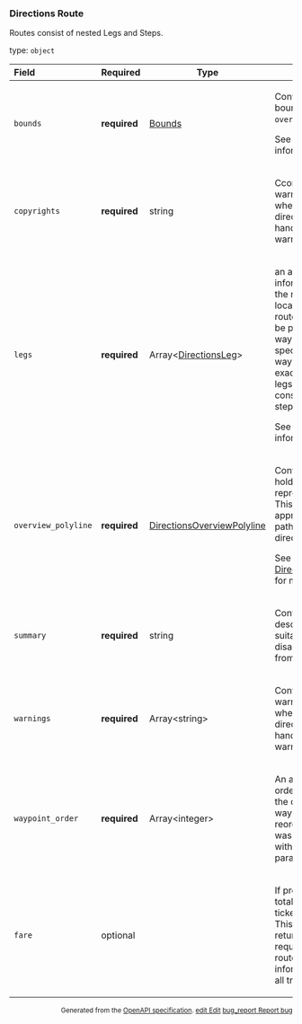 <!--- This is a generated file, do not edit! -->
<!--- [START maps_http_schema_directionsroute] -->
<h3 class="schema-object" id="DirectionsRoute">Directions Route</h3>

Routes consist of nested Legs and Steps.

type: `object`

| Field               | Required     | Type                                                                                   | Description                                                                                                                                                                                                                                                                                                                                                                                                                              |
| :------------------ | ------------ | -------------------------------------------------------------------------------------- | ---------------------------------------------------------------------------------------------------------------------------------------------------------------------------------------------------------------------------------------------------------------------------------------------------------------------------------------------------------------------------------------------------------------------------------------- |
| `bounds`            | **required** | [Bounds](#Bounds "Bounds")                                                             | <div class="ref-property-description"><p>Contains the viewport bounding box of the <code>overview_polyline</code>.</p><p>See <a href="#Bounds">Bounds</a> for more information.</div>                                                                                                                                                                                                                                                    |
| `copyrights`        | **required** | string                                                                                 | <div class="nonref-property-description"><p>Ccontains an array of warnings to be displayed when showing these directions. You must handle and display these warnings yourself.</p></div>                                                                                                                                                                                                                                                 |
| `legs`              | **required** | Array&lt;[DirectionsLeg](#DirectionsLeg "DirectionsLeg")&gt;                           | <div class="ref-property-description"><p>an array which contains information about a leg of the route, between two locations within the given route. A separate leg will be present for each waypoint or destination specified. (A route with no waypoints will contain exactly one leg within the legs array.) Each leg consists of a series of steps.</p><p>See <a href="#DirectionsLeg">DirectionsLeg</a> for more information.</div> |
| `overview_polyline` | **required** | [DirectionsOverviewPolyline](#DirectionsOverviewPolyline "DirectionsOverviewPolyline") | <div class="ref-property-description"><p>Contains an object that holds an encoded polyline representation of the route. This polyline is an approximate (smoothed) path of the resulting directions.</p><p>See <a href="#DirectionsOverviewPolyline">DirectionsOverviewPolyline</a> for more information.</div>                                                                                                                          |
| `summary`           | **required** | string                                                                                 | <div class="nonref-property-description"><p>Contains a short textual description for the route, suitable for naming and disambiguating the route from alternatives.</p></div>                                                                                                                                                                                                                                                            |
| `warnings`          | **required** | Array&lt;string&gt;                                                                    | <div class="nonref-property-description"><p>Contains an array of warnings to be displayed when showing these directions. You must handle and display these warnings yourself.</p></div>                                                                                                                                                                                                                                                  |
| `waypoint_order`    | **required** | Array&lt;integer&gt;                                                                   | <div class="nonref-property-description"><p>An array indicating the order of any waypoints in the calculated route. This waypoints may be reordered if the request was passed optimize:true within its waypoints parameter.</p></div>                                                                                                                                                                                                    |
| `fare`              | optional     |                                                                                        | <div class="nonref-property-description"><p>If present, contains the total fare (that is, the total ticket costs) on this route. This property is only returned for transit requests and only for routes where fare information is available for all transit legs.</p></div>                                                                                                                                                             |

<p style="text-align: right; font-size: smaller;">Generated from the <a class="gc-analytics-event" data-category="GMP" data-label="openapi-github" href="https://github.com/googlemaps/openapi-specification" title="Google Maps Platform OpenAPI Specification" class="external">OpenAPI specification</a>.
 <a class="gc-analytics-event" data-category="GMP" data-label="openapi-github" href="https://github.com/googlemaps/openapi-specification/blob/main/specification/schema" title="Edit on GitHub"><span class="material-icons">edit</span> Edit</a>
 <a class="gc-analytics-event" data-category="GMP" data-label="openapi-github" href="https://github.com/googlemaps/openapi-specification/issues/new?assignees=&labels=type%3A+bug%2C+triage+me&template=bug_report.md&title=[schema] Bug - DirectionsRoute" title="File bug for schema on GitHub"><span class="material-icons">bug_report</span> Report bug</a>
</p>

<!--- [END maps_http_schema_directionsroute] -->
